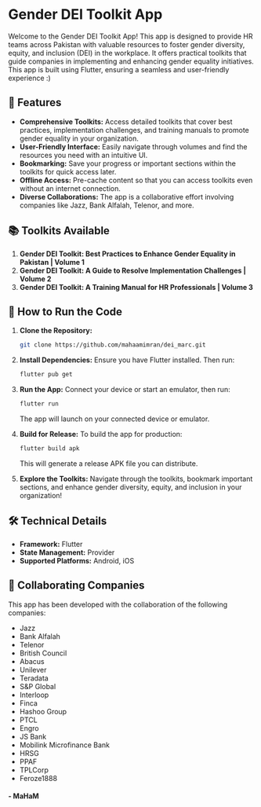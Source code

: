 # Gender DEI Toolkit App

Welcome to the Gender DEI Toolkit App! This app is designed to provide HR teams across Pakistan with valuable resources to foster gender diversity, equity, and inclusion (DEI) in the workplace. It offers practical toolkits that guide companies in implementing and enhancing gender equality initiatives. This app is built using Flutter, ensuring a seamless and user-friendly experience :)

## 🌟 Features

- **Comprehensive Toolkits:** Access detailed toolkits that cover best practices, implementation challenges, and training manuals to promote gender equality in your organization.
- **User-Friendly Interface:** Easily navigate through volumes and find the resources you need with an intuitive UI.
- **Bookmarking:** Save your progress or important sections within the toolkits for quick access later.
- **Offline Access:** Pre-cache content so that you can access toolkits even without an internet connection.
- **Diverse Collaborations:** The app is a collaborative effort involving companies like Jazz, Bank Alfalah, Telenor, and more.

## 📚 Toolkits Available

1. **Gender DEI Toolkit: Best Practices to Enhance Gender Equality in Pakistan | Volume 1**
2. **Gender DEI Toolkit: A Guide to Resolve Implementation Challenges | Volume 2**
3. **Gender DEI Toolkit: A Training Manual for HR Professionals | Volume 3**

## 🚀 How to Run the Code

1. **Clone the Repository:**
   ```bash
   git clone https://github.com/mahaamimran/dei_marc.git
   ```

2. **Install Dependencies:**
   Ensure you have Flutter installed. Then run:
   ```bash
   flutter pub get
   ```

3. **Run the App:**
   Connect your device or start an emulator, then run:
   ```bash
   flutter run
   ```
   The app will launch on your connected device or emulator.

4. **Build for Release:**
   To build the app for production:
   ```bash
   flutter build apk
   ```
   This will generate a release APK file you can distribute.

5. **Explore the Toolkits:**
   Navigate through the toolkits, bookmark important sections, and enhance gender diversity, equity, and inclusion in your organization!

## 🛠️ Technical Details

- **Framework:** Flutter
- **State Management:** Provider
- **Supported Platforms:** Android, iOS

## 👥 Collaborating Companies

This app has been developed with the collaboration of the following companies:
- Jazz
- Bank Alfalah
- Telenor
- British Council
- Abacus
- Unilever
- Teradata
- S&P Global
- Interloop
- Finca
- Hashoo Group
- PTCL
- Engro
- JS Bank
- Mobilink Microfinance Bank
- HRSG
- PPAF
- TPLCorp
- Feroze1888

#### - MaHaM
